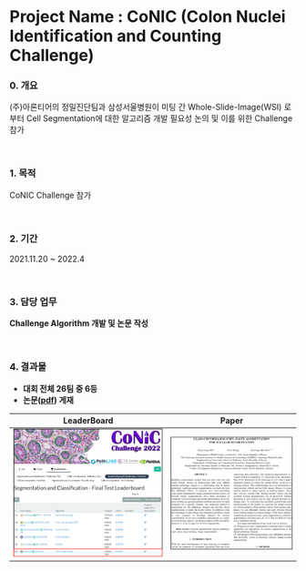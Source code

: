 # Project Name : CoNIC (Colon Nuclei Identification and Counting Challenge)


### 0. 개요
(주)아론티어의 정밀진단팀과 삼성서울병원이 미팅 간 Whole-Slide-Image(WSI) 로부터 Cell Segmentation에 대한 알고리즘 개발 필요성 논의 및 이를 위한 Challenge 참가 

<br />

### 1. 목적
CoNIC Challenge 참가

<br />
  
### 2. 기간
2021.11.20 ~ 2022.4

<br />

### 3. 담당 업무
**Challenge Algorithm 개발 및 논문 작성**   

<br />

### 4. 결과물 
- **대회 전체 26팀 중 6등**
- **논문([pdf](https://github.com/AhnHeeYoung/Competition/blob/master/GrandChallenge-CoNIC/Paper/Paper%20edited.pdf)) 게재**

| LeaderBoard | Paper |
|---|---|
|![doc/Leaderboard.PNG](./doc/Leaderboard.PNG)|![./doc/Paper.PNG](./doc/Paper.PNG)|   
